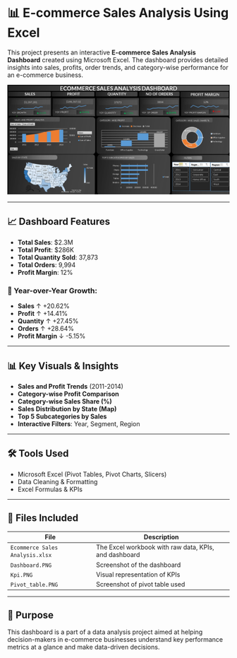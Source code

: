 # 📊 E-commerce Sales Analysis Using Excel

This project presents an interactive **E-commerce Sales Analysis Dashboard** created using Microsoft Excel. The dashboard provides detailed insights into sales, profits, order trends, and category-wise performance for an e-commerce business.

![Dashboard Screenshot](Dashboard.PNG)

---

## 📈 Dashboard Features

- **Total Sales**: $2.3M  
- **Total Profit**: $286K  
- **Total Quantity Sold**: 37,873  
- **Total Orders**: 9,994  
- **Profit Margin**: 12%

### 🚀 Year-over-Year Growth:
- **Sales** ↑ +20.62%
- **Profit** ↑ +14.41%
- **Quantity** ↑ +27.45%
- **Orders** ↑ +28.64%
- **Profit Margin** ↓ -5.15%

---

## 📊 Key Visuals & Insights

- **Sales and Profit Trends** (2011-2014)
- **Category-wise Profit Comparison**
- **Category-wise Sales Share (%)**
- **Sales Distribution by State (Map)**
- **Top 5 Subcategories by Sales**
- **Interactive Filters**: Year, Segment, Region

---

## 🛠️ Tools Used

- Microsoft Excel (Pivot Tables, Pivot Charts, Slicers)
- Data Cleaning & Formatting
- Excel Formulas & KPIs

---

## 📁 Files Included

| File | Description |
|------|-------------|
| `Ecommerce Sales Analysis.xlsx` | The Excel workbook with raw data, KPIs, and dashboard |
| `Dashboard.PNG` | Screenshot of the dashboard |
| `Kpi.PNG` | Visual representation of KPIs |
| `Pivot_table.PNG` | Screenshot of pivot table used |

---

## 📌 Purpose

This dashboard is a part of a data analysis project aimed at helping decision-makers in e-commerce businesses understand key performance metrics at a glance and make data-driven decisions.

